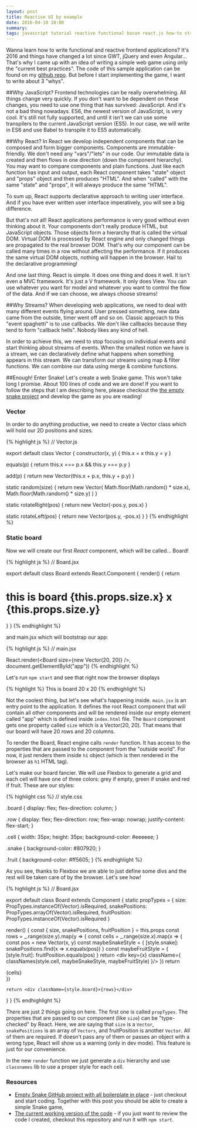 ```yaml
---
layout: post
title: Reactive UI by example
date: 2016-04-10 18:00
summary:
tags: javascript tutorial reactive functional bacon react.js how-to streams
---
```


Wanna learn how to write functional and reactive frontend applications? It's 2016 and things have changed a lot since GWT, jQuery and even Angular... That's why I came up with an idea of writing a simple web game using only the "current best practices". The code of this sample application can be found on my [github repo](). But before I start implementing the game, I want to write about 3 "whys".

##Why JavaScript?
Frontend technologies can be really overwhelming. All things change very quickly. If you don't want to be dependent on these changes, you need to use one thing that has survived: JavaScript. And it's not a bad thing nowadays. ES6, the newest version of JavaScript, is very cool. It's still not fully supported, and until it isn't we can use some transpilers to the current JavaScript version (ES5). In our case, we will write in ES6 and use Babel to transpile it to ES5 automatically.

##Why React?
In React we develop independent components that can be composed and form bigger components. Components are immutable-friendly. We don't need any "vars"/"lets" in our code. Our immutable data is created and then flows in one direction (down the component hierarchy). You may want to compare components and plain functions. Just like each function has input and output, each React component takes "state" object and "props" object and then produces "HTML". And when "called" with the same "state" and "props", it will always produce the same "HTML".

To sum up, React supports declarative approach to writing user interface. And if you have ever written user interface imperatively, you will see a big difference.

But that's not all! React applications performance is very good without even thinking about it. Your components don't really produce HTML, but JavaScript objects. Those objects form a hierarchy that is called the virtual DOM. Virtual DOM is processed by React engine and only changed things are propagated to the real browser DOM. That's why our component can be called many times in a row without affecting the performance. If it produces the same virtual DOM objects, nothing will happen in the browser. Hail to the declarative programming!

And one last thing. React is simple. It does one thing and does it well. It isn't even a MVC framework. It's just a V framework. It only does View. You can use whatever you want for model and whatever you want to control the flow of the data. And if we can choose, we always choose streams!

##Why Streams?
When developing web applications, we need to deal with many different events flying around. User pressed something, new data came from the outside, timer went off and so on. Classic approach to this "event spaghetti" is to use callbacks. We don't like callbacks because they tend to form "callback hells". Nobody likes any kind of hell.

In order to achieve this, we need to stop focusing on individual events and start thinking about streams of events. When the smallest notion we have is a stream, we can declaratively define what happens when something appears in this stream. We can transform our streams using map & filter functions. We can combine our data using merge & combine functions.

##Enough! Enter Snake!
Let's create a web Snake game. This won't take long I promise. About 100 lines of code and we are done! If you want to follow the steps that I am describing here, please checkout the [the empty snake project](https://github.com/miciek/web-snake-react-bacon/tree/workshop-init) and develop the game as you are reading!

### Vector
In order to do anything productive, we need to create a Vector class which will hold our 2D positions and sizes.

{% highlight js %}
// Vector.js

export default class Vector {
  constructor(x, y) {
    this.x = x
    this.y = y
  }

  equals(p) {
    return this.x === p.x && this.y === p.y
  }

  add(p) {
    return new Vector(this.x + p.x, this.y + p.y)
  }

  static random(size) {
    return new Vector(
      Math.floor(Math.random() * size.x),
      Math.floor(Math.random() * size.y)
    )
  }

  static rotateRight(pos) {
    return new Vector(-pos.y, pos.x)
  }

  static rotateLeft(pos) {
    return new Vector(pos.y, -pos.x)
  }
}
{% endhighlight %}

### Static board
Now we will create our first *React* component, which will be called... Board!

{% highlight js %}
// Board.jsx

export default class Board extends React.Component {
  render() {
    return <h1>this is board {this.props.size.x} x {this.props.size.y}</h1>
  }
}
{% endhighlight %}

and main.jsx which will bootstrap our app:

{% highlight js %}
// main.jsx

React.render(<Board size={new Vector(20, 20)} />, document.getElementById("app"))
{% endhighlight %}

Let's run `npm start` and see that right now the browser displays

{% highlight %}
This is board 20 x 20
{% endhighlight %}

Not the coolest thing, but let's see what's happening inside. `main.jsx` is an entry point to the application. It defines the root React component that will contain all other components and will be rendered inside our empty element called "app" which is defined inside `index.html` file. The `Board` component gets one property called `size` which is a Vector(20, 20). That means that our board will have 20 rows and 20 columns.

To render the Board, React engine calls `render` function. It has access to the properties that are passed to the component from the "outside world". For now, it just renders them inside `h1` object (which is then rendered in the browser as `h1` HTML tag).

Let's make our board fancier. We will use Flexbox to generate a grid and each cell will have one of three colors: grey if empty, green if snake and red if fruit. These are our styles:

{% highlight css %}
// style.css

.board {
  display: flex;
  flex-direction: column;
}

.row {
  display: flex;
  flex-direction: row;
  flex-wrap: nowrap;
  justify-content: flex-start;
}

.cell {
  width: 35px;
  height: 35px;
  background-color: #eeeeee;
}

.snake {
  background-color: #807920;
}

.fruit {
  background-color: #ff5605;
}
{% endhighlight %}

As you see, thanks to Flexbox we are able to just define some divs and the rest will be taken care of by the browser. Let's see how!

{% highlight js %}
// Board.jsx

export default class Board extends Component {
  static propTypes = {
    size: PropTypes.instanceOf(Vector).isRequired,
    snakePositions: PropTypes.arrayOf(Vector).isRequired,
    fruitPosition: PropTypes.instanceOf(Vector).isRequired
  }

  render() {
    const { size, snakePositions, fruitPosition } = this.props
    const rows = _.range(size.y).map(y => {
      const cells = _.range(size.x).map(x => {
        const pos = new Vector(x, y)
        const maybeSnakeStyle = { [style.snake]: snakePositions.find(x => x.equals(pos)) }
        const maybeFruitStyle = { [style.fruit]: fruitPosition.equals(pos) }
        return <div key={x} className={ classNames(style.cell, maybeSnakeStyle, maybeFruitStyle) }/>
      })
      return <div key={y} className={style.row}>{cells}</div>
    })

    return <div className={style.board}>{rows}</div>
  }
}
{% endhighlight %}

There are just 2 things going on here. The first one is called `propTypes`. The properties that are passed to our component (like `size`) can be "type-checked" by React. Here, we are saying that `size` is a `Vector`, `snakePositions` is an array of `Vectors`, and fruitPosition is another `Vector`. All of them are required. If doesn't pass any of them or passes an object with a wrong type, React will show us a warning (only in dev mode). This feature is just for our convenience.

In the new `render` function we just generate a `div` hierarchy and use `classnames` lib to use a proper style for each cell.

### Resources
 - [Empty Snake GitHub project with all boilerplate in place](https://github.com/miciek/web-snake-react-bacon/tree/workshop-init) - just checkout and start coding. Together with this post you should be able to create a simple Snake game,
 - [The current working version of the code](https://github.com/miciek/web-snake-react-bacon/) - if you just want to review the code I created, checkout this repository and run it with `npm start`.
